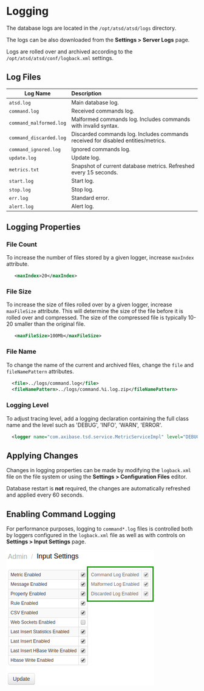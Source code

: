 # Logging

The database logs are located in the `/opt/atsd/atsd/logs` directory.

The logs can be also downloaded from the **Settings > Server Logs** page.

Logs are rolled over and archived according to the `/opt/atsd/atsd/conf/logback.xml` settings.

## Log Files

|**Log Name**|**Description**|
|---|:---|
|`atsd.log`| Main database log.|
|`command.log`| Received commands log.|
|`command_malformed.log`| Malformed commands log. Includes commands with invalid syntax.|
|`command_discarded.log`| Discarded commands log. Includes commands received for disabled entities/metrics.|
|`command_ignored.log`| Ignored commands log. |
|`update.log`| Update log. |
|`metrics.txt`| Snapshot of current database metrics. Refreshed every 15 seconds. |
|`start.log`| Start log.|
|`stop.log`| Stop log.|
|`err.log`| Standard error. |
|`alert.log`| Alert log. |

## Logging Properties

### File Count

To increase the number of files stored by a given logger, increase `maxIndex` attribute.

```xml
   <maxIndex>20</maxIndex>
```

### File Size

To increase the size of files rolled over by a given logger, increase `maxFileSize` attribute. This will determine the size of the file before it is rolled over and compressed. The size of the compressed file is typically 10-20 smaller than the original file.

```xml
   <maxFileSize>100Mb</maxFileSize>
```

### File Name

To change the name of the current and archived files, change the `file` and `fileNamePattern` attributes.

```xml
  <file>../logs/command.log</file>
  <fileNamePattern>../logs/command.%i.log.zip</fileNamePattern>
```

### Logging Level

To adjust tracing level, add a logging declaration containing the full class name and the level such as 'DEBUG', 'INFO', 'WARN', 'ERROR'.

```xml
  <logger name="com.axibase.tsd.service.MetricServiceImpl" level="DEBUG"/>
```

## Applying Changes

Changes in logging properties can be made by modifying the `logback.xml` file on the file system or using the **Settings > Configuration Files** editor.

Database restart is **not** required, the changes are automatically refreshed and applied every 60 seconds.

## Enabling Command Logging

For performance purposes, logging to `command*.log` files is controlled both by loggers configured in the `logback.xml` file as well as with controls on **Settings > Input Settings** page.

![Input Settings](images/logging_input.png)
